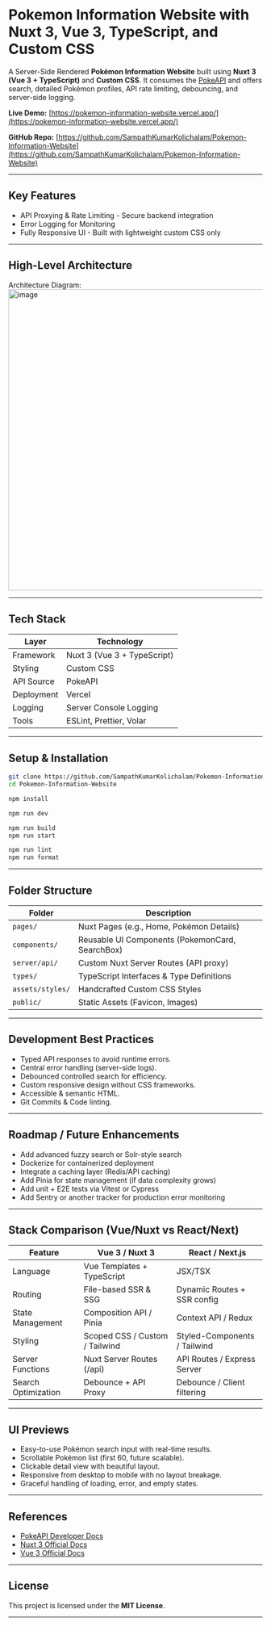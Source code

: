 # Pokemon Information Website with Nuxt 3, Vue 3, TypeScript, and Custom CSS

A Server-Side Rendered **Pokémon Information Website** built using **Nuxt 3 (Vue 3 + TypeScript)** and **Custom CSS**. It consumes the [PokeAPI](https://pokeapi.co/) and offers search, detailed Pokémon profiles, API rate limiting, debouncing, and server-side logging.

**Live Demo:** [https://pokemon-information-website.vercel.app/](https://pokemon-information-website.vercel.app/)

**GitHub Repo:** [https://github.com/SampathKumarKolichalam/Pokemon-Information-Website](https://github.com/SampathKumarKolichalam/Pokemon-Information-Website)

---

## Key Features

* API Proxying & Rate Limiting - Secure backend integration
* Error Logging for Monitoring
* Fully Responsive UI - Built with lightweight custom CSS only

---

## High-Level Architecture

Architecture Diagram:
<img width="1183" height="597" alt="image" src="https://github.com/user-attachments/assets/818a8979-8282-4762-be46-1f5d9ea51768" />

---

## Tech Stack

| Layer      | Technology                  |
| ---------- | --------------------------- |
| Framework  | Nuxt 3 (Vue 3 + TypeScript) |
| Styling    | Custom CSS                  |
| API Source | PokeAPI                     |
| Deployment | Vercel                      |
| Logging    | Server Console Logging      |
| Tools      | ESLint, Prettier, Volar     |

---

## Setup & Installation

```bash
git clone https://github.com/SampathKumarKolichalam/Pokemon-Information-Website.git
cd Pokemon-Information-Website
```

```bash
npm install
```

```bash
npm run dev
```

```bash
npm run build
npm run start
```

```bash
npm run lint
npm run format
```

---

## Folder Structure

| Folder           | Description                                     |
| ---------------- | ----------------------------------------------- |
| `pages/`         | Nuxt Pages (e.g., Home, Pokémon Details)        |
| `components/`    | Reusable UI Components (PokemonCard, SearchBox) |
| `server/api/`    | Custom Nuxt Server Routes (API proxy)           |
| `types/`         | TypeScript Interfaces & Type Definitions        |
| `assets/styles/` | Handcrafted Custom CSS Styles                   |
| `public/`        | Static Assets (Favicon, Images)                 |

---

## Development Best Practices

* Typed API responses to avoid runtime errors.
* Central error handling (server-side logs).
* Debounced controlled search for efficiency.
* Custom responsive design without CSS frameworks.
* Accessible & semantic HTML.
* Git Commits & Code linting.

---

## Roadmap / Future Enhancements

* Add advanced fuzzy search or Solr-style search
* Dockerize for containerized deployment
* Integrate a caching layer (Redis/API caching)
* Add Pinia for state management (if data complexity grows)
* Add unit + E2E tests via Vitest or Cypress
* Add Sentry or another tracker for production error monitoring

---

## Stack Comparison (Vue/Nuxt vs React/Next)

| Feature             | Vue 3 / Nuxt 3                 | React / Next.js              |
| ------------------- | ------------------------------ | ---------------------------- |
| Language            | Vue Templates + TypeScript     | JSX/TSX                      |
| Routing             | File-based SSR & SSG           | Dynamic Routes + SSR config  |
| State Management    | Composition API / Pinia        | Context API / Redux          |
| Styling             | Scoped CSS / Custom / Tailwind | Styled-Components / Tailwind |
| Server Functions    | Nuxt Server Routes (/api)      | API Routes / Express Server  |
| Search Optimization | Debounce + API Proxy           | Debounce / Client filtering  |

---

## UI Previews

* Easy-to-use Pokémon search input with real-time results.
* Scrollable Pokémon list (first 60, future scalable).
* Clickable detail view with beautiful layout.
* Responsive from desktop to mobile with no layout breakage.
* Graceful handling of loading, error, and empty states.

---

## References

* [PokeAPI Developer Docs](https://pokeapi.co/docs/v2)
* [Nuxt 3 Official Docs](https://nuxt.com/docs)
* [Vue 3 Official Docs](https://vuejs.org/)

---

## License

This project is licensed under the **MIT License**.

---
